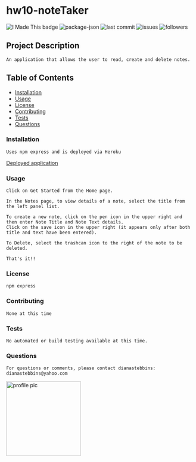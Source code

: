 # hw10-noteTaker
    
<img src="https://img.shields.io/badge/Look-I made this!-purple" alt="I Made This badge"></img>
<img src="https://img.shields.io/github/package-json/v/dianastebbins/hw10-noteTaker" alt="package-json">
<img src="https://img.shields.io/github/last-commit/dianastebbins/hw10-noteTaker" alt="last commit">
<img src="https://img.shields.io/github/issues-raw/dianastebbins/hw10-noteTaker" alt="issues">
<img src="https://img.shields.io/github/followers/dianastebbins?label=Follow" alt="followers">

## Project Description
```
An application that allows the user to read, create and delete notes.
```

## Table of Contents
* [Installation](#installation)
* [Usage](#usage)
* [License](#license)
* [Contributing](#contributing)
* [Tests](#tests)
* [Questions](#questions)

### Installation
```
Uses npm express and is deployed via Heroku
```
[Deployed application](#https://safe-harbor-08124.herokuapp.com)

### Usage
```
Click on Get Started from the Home page. 

In the Notes page, to view details of a note, select the title from the left panel list. 

To create a new note, click on the pen icon in the upper right and then enter Note Title and Note Text details. 
Click on the save icon in the upper right (it appears only after both title and text have been entered). 

To Delete, select the trashcan icon to the right of the note to be deleted. 

That's it!!
```

### License
```
npm express
```

### Contributing
```
None at this time
```

### Tests
```
No automated or build testing available at this time.
```

### Questions
```
For questions or comments, please contact dianastebbins:
dianastebbins@yahoo.com
```
<img src="https://avatars2.githubusercontent.com/u/60168608?v=4" alt="profile pic" width="200px" height="200px">